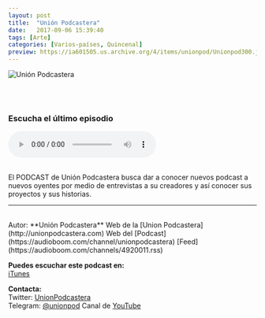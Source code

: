 ```yaml
---
layout: post
title:  "Unión Podcastera"
date:   2017-09-06 15:39:40
tags: [Arte]
categories: [Varios-países, Quincenal]
preview: https://ia601505.us.archive.org/4/items/unionpod/Unionpod300.jpg
---
```


![Unión Podcastera](https://archive.org/download/unionpod/Unionpod500.jpg)  

<br/>  
<br/>  


### Escucha el último episodio  

<!--reproductor-feed=https://audioboom.com/channels/4920011.rss-->
<!--reproductor-start-->
<audio id="audio" preload="auto" controls="" src="https://audioboom.com/posts/6625222.mp3?source=rss&stitched=1"></audio>
<!--reproductor-end-->

<br>
El PODCAST de Unión Podcastera busca dar a conocer nuevos podcast a nuevos oyentes por medio de entrevistas a su creadores y así conocer sus proyectos y sus historias.  

_ _ _
<br>
Autor: **Unión Podcastera**  
Web de la [Union Podcastera](http://unionpodcastera.com)  
Web del [Podcast](https://audioboom.com/channel/unionpodcastera)  
[Feed](https://audioboom.com/channels/4920011.rss)   


**Puedes escuchar este podcast en:**  
[iTunes](http://apple.co/2spOep5)  

**Contacta:**  
Twitter: [UnionPodcastera](https://twitter.com/@UnionPodcastera)  
Telegram: [@unionpod](https://t.me/unionpod) 
Canal de [YouTube](http://bit.ly/2sfNSle)






